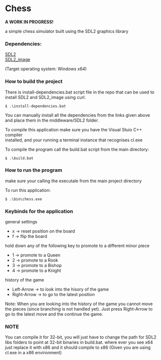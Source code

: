 
# Chess

**A WORK IN PROGRESS!**

a simple chess simulator built using the SDL2 graphics library

### Dependencies:

[SDL2](https://github.com/libsdl-org/SDL/releases/tag/release-2.28.1) \
[SDL2_image](https://github.com/libsdl-org/SDL_image/releases/tag/release-2.6.3)

(Target operating system: Windows x64)

### How to build the project

There is install-dependencies.bat script file in the repo that can be used to install SDL2 and SDL2_image using curl.

```console
$ .\install-dependencies.bat
```

You can manually install all the dependencies from the links given above and place them in the middleware/SDL2 folder.

To compile this application make sure you have the Visual Stuio C++ compiler \
installed, and your running a terminal instance that recognises cl.exe

To compile the program call the build.bat script from the main directory:
```console
$ .\build.bat
```

### How to run the program

make sure your calling the executale from the main project directory

To run this application:
```console
$ .\bin\chess.exe
```

### Keybinds for the application

general settings
 - x -> reset position on the board
 - f -> flip the board

hold down any of the following key to promote to a different minor piece
- 1 -> promote to a Queen
- 2 -> promote to a Rook
- 3 -> promote to a Bishop
- 4 -> promote to a Knight

history of the game
- Left-Arrow -> to look into the hisory of the game
- Right-Arrow -> to go to the latest position 

Note: When you are looking into the history of the game you cannot move the pieces (since branching is not handled yet).
      Just press Right-Arrow to go to the latest move and the continue the game.

### NOTE
You can compile it for 32-bit, you will just have to change the path for SDL2 libs folders to point at 32-bit binaries in build.bat.
where ever you see x64 just replace it with x86 and it should compile to x86 (Given you are using cl.exe in a x86 environment)
